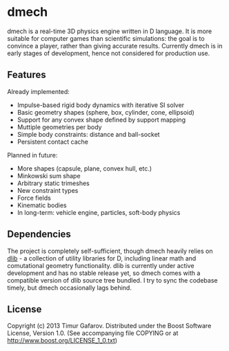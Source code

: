 dmech
=====
dmech is a real-time 3D physics engine written in D language. It is more suitable for computer games than scientific simulations: the goal is to convince a player, rather than giving accurate results. Currently dmech is in early stages of development, hence not considered for production use.

Features
--------
Already implemented:
* Impulse-based rigid body dynamics with iterative SI solver
* Basic geometry shapes (sphere, box, cylinder, cone, ellipsoid)
* Support for any convex shape defined by support mapping
* Muttiple geometries per body
* Simple body constraints: distance and ball-socket
* Persistent contact cache

Planned in future:
* More shapes (capsule, plane, convex hull, etc.)
* Minkowski sum shape
* Arbitrary static trimeshes
* New constraint types
* Force fields
* Kinematic bodies
* In long-term: vehicle engine, particles, soft-body physics

Dependencies
------------
The project is completely self-sufficient, though dmech heavily relies on [dlib](http://github.com/gecko0307/dlib) - a collection of utility libraries for D, including linear math and comutational geometry functionality. dlib is currently under active development and has no stable release yet, so dmech comes with a compatible version of dlib source tree bundled. I try to sync the codebase timely, but dmech occasionally lags behind.

License
-------
Copyright (c) 2013 Timur Gafarov.
Distributed under the Boost Software License, Version 1.0. (See accompanying file COPYING or at http://www.boost.org/LICENSE_1_0.txt)

